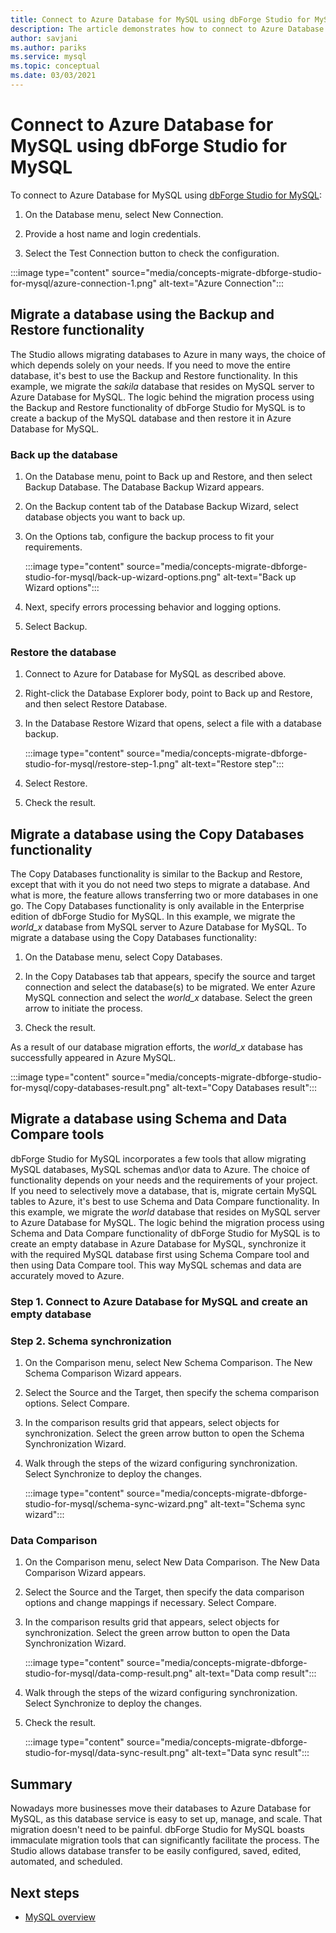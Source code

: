 ```yaml
---
title: Connect to Azure Database for MySQL using dbForge Studio for MySQL
description: The article demonstrates how to connect to Azure Database for MySQL Server via dbForge Studio for MySQL.
author: savjani
ms.author: pariks
ms.service: mysql
ms.topic: conceptual
ms.date: 03/03/2021
---
```


# Connect to Azure Database for MySQL using dbForge Studio for MySQL

To connect to Azure Database for MySQL using [dbForge Studio for MySQL](https://www.devart.com/dbforge/mysql/studio/):

1. On the Database menu, select New Connection.

2. Provide a host name and login credentials.

3. Select the Test Connection button to check the configuration.

:::image type="content" source="media/concepts-migrate-dbforge-studio-for-mysql/azure-connection-1.png" alt-text="Azure Connection":::

## Migrate a database using the Backup and Restore functionality

The Studio allows migrating databases to Azure in many ways, the choice of which depends solely on your needs. If you need to move the entire database, it's best to use the Backup and Restore functionality. In this example, we migrate the *sakila* database that resides on MySQL server to Azure Database for MySQL. The logic behind the migration process using the Backup and Restore functionality of dbForge Studio for MySQL is to create a backup of the MySQL database and then restore it in Azure Database for MySQL.

### Back up the database

1. On the Database menu, point to Back up and Restore, and then select Backup Database. The Database Backup Wizard appears.

2. On the Backup content tab of the Database Backup Wizard, select database objects you want to back up.

3. On the Options tab, configure the backup process to fit your requirements.

    :::image type="content" source="media/concepts-migrate-dbforge-studio-for-mysql/back-up-wizard-options.png" alt-text="Back up Wizard options":::

4. Next, specify errors processing behavior and logging options.

5. Select Backup.

### Restore the database

1. Connect to Azure for Database for MySQL as described above.

2. Right-click the Database Explorer body, point to Back up and Restore, and then select Restore Database.

3. In the Database Restore Wizard that opens, select a file with a database backup.

    :::image type="content" source="media/concepts-migrate-dbforge-studio-for-mysql/restore-step-1.png" alt-text="Restore step":::

4. Select Restore.

5. Check the result.

## Migrate a database using the Copy Databases functionality

The Copy Databases functionality is similar to the Backup and Restore, except that with it you do not need two steps to migrate a database. And what is more, the feature allows transferring two or more databases in one go. The Copy Databases functionality is only available in the Enterprise edition of dbForge Studio for MySQL.
In this example, we migrate the *world_x* database from MySQL server to Azure Database for MySQL.
To migrate a database using the Copy Databases functionality:

1. On the Database menu, select Copy Databases. 

2. In the Copy Databases tab that appears, specify the source and target connection and select the database(s) to be migrated. We enter Azure MySQL connection and select the *world_x* database. Select the green arrow to initiate the process.

3. Check the result.

As a result of our database migration efforts, the *world_x* database has successfully appeared in Azure MySQL.

:::image type="content" source="media/concepts-migrate-dbforge-studio-for-mysql/copy-databases-result.png" alt-text="Copy Databases result":::

## Migrate a database using Schema and Data Compare tools

dbForge Studio for MySQL incorporates a few tools that allow migrating MySQL databases, MySQL schemas and\or data to Azure. The choice of functionality depends on your needs and the requirements of your project. If you need to selectively move a database, that is, migrate certain MySQL tables to Azure, it's best to use Schema and Data Compare functionality.
In this example, we migrate the *world* database that resides on MySQL server to Azure Database for MySQL. The logic behind the migration process using Schema and Data Compare functionality of dbForge Studio for MySQL is to create an empty database in Azure Database for MySQL, synchronize it with the required MySQL database first using Schema Compare tool and then using Data Compare tool. This way MySQL schemas and data are accurately moved to Azure.

### Step 1. Connect to Azure Database for MySQL and create an empty database

### Step 2. Schema synchronization

1. On the Comparison menu, select New Schema Comparison.
The New Schema Comparison Wizard appears.

2. Select the Source and the Target, then specify the schema comparison options. Select Compare.

3. In the comparison results grid that appears, select objects for synchronization. Select the green arrow button to open the Schema Synchronization Wizard.

4. Walk through the steps of the wizard configuring synchronization. Select Synchronize to deploy the changes.

    :::image type="content" source="media/concepts-migrate-dbforge-studio-for-mysql/schema-sync-wizard.png" alt-text="Schema sync wizard":::

### Data Comparison

1. On the Comparison menu, select New Data Comparison. The New Data Comparison Wizard appears.

2. Select the Source and the Target, then specify the data comparison options and change mappings if necessary. Select Compare.

3. In the comparison results grid that appears, select objects for synchronization. Select the green arrow button to open the Data Synchronization Wizard.

    :::image type="content" source="media/concepts-migrate-dbforge-studio-for-mysql/data-comp-result.png" alt-text="Data comp result":::

4. Walk through the steps of the wizard configuring synchronization. Select Synchronize to deploy the changes.

5. Check the result.

    :::image type="content" source="media/concepts-migrate-dbforge-studio-for-mysql/data-sync-result.png" alt-text="Data sync result":::

## Summary

Nowadays more businesses move their databases to Azure Database for MySQL, as this database service is easy to set up, manage, and scale. That migration doesn't need to be painful. dbForge Studio for MySQL boasts immaculate migration tools that can significantly facilitate the process. The Studio allows database transfer to be easily configured, saved, edited, automated, and scheduled.

## Next steps
- [MySQL overview](overview.md)
